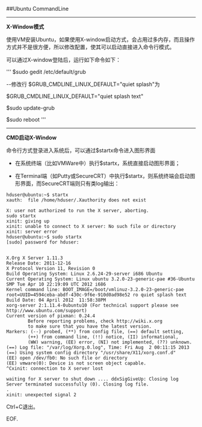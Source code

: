 ##Ubuntu CommandLine

***

**X-Window模式**

使用VM安装Ubuntu，如果使用X-window启动方式，会占用过多内存，而且操作方式并不是很方便，所以修改配置，使其可以启动直接进入命令行模式。

可以通过X-window登陆后，运行如下命令如下：

'''
$sudo gedit /etc/default/grub

--修改行
$GRUB_CMDLINE_LINUX_DEFAULT="quiet splash"为

$GRUB_CMDLINE_LINUX_DEFAULT="quiet splash text"

$sudo update-grub

$sudo reboot
'''

***

**CMD启动X-Window**

命令行方式登录进入系统后，可以通过$startx命令进入图形界面

- 在系统终端（比如VMWare中）执行$startx，系统直接启动图形界面；

- 在Terminal端（如Putty或SecureCRT）中执行$startx，则系统终端会启动图形界面，而SecureCRT端则只有类log输出：

```
hduser@ubuntu:~$ startx
xauth:  file /home/hduser/.Xauthority does not exist

X: user not authorized to run the X server, aborting.
sudo startx
xinit: giving up
xinit: unable to connect to X server: No such file or directory
xinit: server error
hduser@ubuntu:~$ sudo startx
[sudo] password for hduser: 


X.Org X Server 1.11.3
Release Date: 2011-12-16
X Protocol Version 11, Revision 0
Build Operating System: Linux 2.6.24-29-server i686 Ubuntu
Current Operating System: Linux ubuntu 3.2.0-23-generic-pae #36-Ubuntu SMP Tue Apr 10 22:19:09 UTC 2012 i686
Kernel command line: BOOT_IMAGE=/boot/vmlinuz-3.2.0-23-generic-pae root=UUID=4594ceba-abdf-430c-9f6e-910d0ad98e52 ro quiet splash text
Build Date: 04 April 2012  11:58:38PM
xorg-server 2:1.11.4-0ubuntu10 (For technical support please see http://www.ubuntu.com/support) 
Current version of pixman: 0.24.4
        Before reporting problems, check http://wiki.x.org
        to make sure that you have the latest version.
Markers: (--) probed, (**) from config file, (==) default setting,
        (++) from command line, (!!) notice, (II) informational,
        (WW) warning, (EE) error, (NI) not implemented, (??) unknown.
(==) Log file: "/var/log/Xorg.0.log", Time: Fri Aug  2 00:11:15 2013
(==) Using system config directory "/usr/share/X11/xorg.conf.d"
(EE) open /dev/fb0: No such file or directory
(EE) vmware(0): Device is not screen object capable.
^Cxinit: connection to X server lost

waiting for X server to shut down .... ddxSigGiveUp: Closing log
Server terminated successfully (0). Closing log file.
.
xinit: unexpected signal 2
```

Ctrl+C退出。

EOF.
